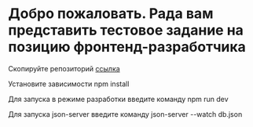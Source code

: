 # Добро пожаловать. Рада вам представить тестовое задание на позицию фронтенд-разработчика

Скопируйте репозиторий [ссылка](https://github.com/HappyWrites/advance-engineering-test.git) 

Установите зависимости npm install

Для запуска в режиме разработки введите команду npm run dev

Для запуска json-server введите команду json-server --watch db.json